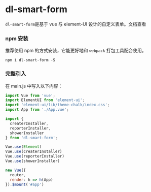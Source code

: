 # dl-smart-form

`dl-smart-form`是基于 vue 与 element-UI 设计的自定义表单。文档查看

### npm 安装
推荐使用 npm 的方式安装，它能更好地和 `webpack` 打包工具配合使用。

```
npm i dl-smart-form -S
```

### 完整引入
在 main.js 中写入以下内容：
``` javascript
import Vue from 'vue';
import ElementUI from 'element-ui';
import 'element-ui/lib/theme-chalk/index.css';
import App from './App.vue';

import {
  createrInstaller,
  reporterInstaller,
  showerInstaller
} from 'dl-smart-form';

Vue.use(Element)
Vue.use(createrInstaller)
Vue.use(reporterInstaller)
Vue.use(showerInstaller)

new Vue({
  router,
  render: h => h(App)
}).$mount('#app')
```

